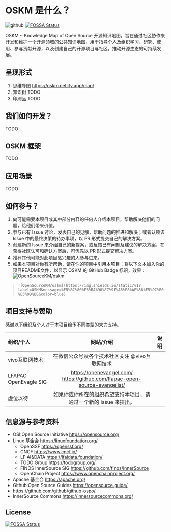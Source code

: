 # OSKM 是什么？  
![github](https://img.shields.io/static/v1?label=OSKM&message=%E5%BC%80%E6%BA%90%E7%9F%A5%E8%AF%86%E5%9C%B0%E5%9B%BE&color=blue)
[![FOSSA Status](https://app.fossa.com/api/projects/git%2Bgithub.com%2FOpenSourceKM%2Foskm.svg?type=shield)](https://app.fossa.com/projects/git%2Bgithub.com%2FOpenSourceKM%2Foskm?ref=badge_shield)


OSKM ~ Knowledge Map of Open Source 开源知识地图，旨在通过社区协作来开发和维护一个开源领域的公共知识地图，用于指导个人及组织学习、研究、使用、参与贡献开源，以及创建自己的开源项目与社区，推动开源生态的可持续发展。

## 呈现形式
1. 思维导图 https://oskm.netlify.app/map/  
2. 知识树  TODO     
3. 印刷品  TODO 

## 我们如何开发？
TODO 


## OSKM 框架
TODO


## 应用场景
TODO


## 如何参与？
1. 向可能需要本项目或其中部分内容的任何人介绍本项目，帮助解决他们的问题，给他们带来价值。
2. 参与已有 Issue 讨论，发表自己的见解，帮助问题的推进和解决；或者认领该 Issue 中的最终决策的待办事项，以 PR 形式提交自己的解决方案。
3. 创建新的 Issue 来介绍自己的新提案，或反馈已有问题及建议的解决方案，在获得社区认可和确认方案后，可优先以 PR 形式提交解决方案。
4. 推荐其他可能对此项目感兴趣的人参与进来。
5. 如果本项目对你有所帮助，请在你的项目中引用本项目：将以下文本加入你的项目README文件，以显示 OSKM 的 GitHub Badge 标识，效果：![OpenSourceKM/oskm](https://img.shields.io/static/v1?label=OSKM&message=%E5%BC%80%E6%BA%90%E7%9F%A5%E8%AF%86%E5%9C%B0%E5%9B%BE&color=blue) 

> ````![OpenSourceKM/oskm](https://img.shields.io/static/v1?label=OSKM&message=%E5%BC%80%E6%BA%90%E7%9F%A5%E8%AF%86%E5%9C%B0%E5%9B%BE&color=blue) ````


## 项目支持与赞助
感谢以下组织及个人对于本项目给予不同类型的大力支持。

|组织/个人|网站/介绍|说明|
|:----|:----:|:----:|
| vivo互联网技术  | 在微信公众号及各个技术社区关注 @vivo互联网技术   |    |
| LFAPAC OpenEvagle SIG |  https://openevangel.com/<br/>https://github.com/lfapac-open-source-evangelist/  |     |
| 虚位以待 | 如果你或你所在的组织希望支持本项目，请通过一个新的 Issue 来提出。 |  | 

## 信息源与参考资料
* OSI:Open Source Initiative  https://opensource.org/
* Linux 基金会  https://linuxfoundation.org/ 
    * OpenSSF https://openssf.org/ 
    * CNCF https://www.cncf.io/ 
    * LF AI&DATA https://lfaidata.foundation/ 
    * TODO Group https://todogroup.org/ 
    * FINOS InnerSource SIG https://github.com/finos/InnerSource
    * OpenChain Project https://www.openchainproject.org/ 
* Apache 基金会 https://apache.org/
* Github:Open Source Guides https://opensource.guide/
* https://github.com/github/github-ospo/
* InnerSource Commons https://innersourcecommons.org/ 

## License
[![FOSSA Status](https://app.fossa.com/api/projects/git%2Bgithub.com%2FOpenSourceKM%2Foskm.svg?type=large)](https://app.fossa.com/projects/git%2Bgithub.com%2FOpenSourceKM%2Foskm?ref=badge_large)
